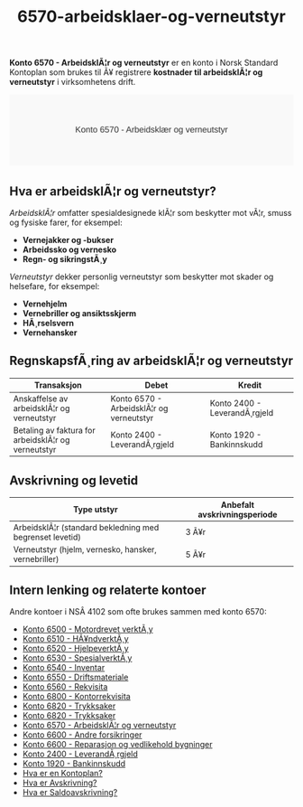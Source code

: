 ﻿---
title: "6570-arbeidsklaer-og-verneutstyr"
meta_title: "6570-arbeidsklaer-og-verneutstyr"
meta_description: "**Konto 6570 - ArbeidsklÃ¦r og verneutstyr** er en konto i Norsk Standard Kontoplan som brukes til Ã¥ registrere **kostnader til arbeidsklÃ¦r og verneutstyr** i..."
slug: 6570-arbeidsklaer-og-verneutstyr
type: blog
layout: pages/single
---

**Konto 6570 - ArbeidsklÃ¦r og verneutstyr** er en konto i Norsk Standard Kontoplan som brukes til Ã¥ registrere **kostnader til arbeidsklÃ¦r og verneutstyr** i virksomhetens drift.

![Illustrasjon av Konto 6570 ArbeidsklÃ¦r og verneutstyr](6570-arbeidsklaer-og-verneutstyr-image.svg)

## Hva er arbeidsklÃ¦r og verneutstyr?

*ArbeidsklÃ¦r* omfatter spesialdesignede klÃ¦r som beskytter mot vÃ¦r, smuss og fysiske farer, for eksempel:

* **Vernejakker og -bukser**
* **Arbeidssko og vernesko**
* **Regn- og sikringstÃ¸y**

*Verneutstyr* dekker personlig verneutstyr som beskytter mot skader og helsefare, for eksempel:

* **Vernehjelm**
* **Vernebriller og ansiktsskjerm**
* **HÃ¸rselsvern**
* **Vernehansker**

## RegnskapsfÃ¸ring av arbeidsklÃ¦r og verneutstyr

| Transaksjon                                      | Debet                                         | Kredit                       |
|--------------------------------------------------|-----------------------------------------------|------------------------------|
| Anskaffelse av arbeidsklÃ¦r og verneutstyr        | Konto 6570 - ArbeidsklÃ¦r og verneutstyr       | Konto 2400 - LeverandÃ¸rgjeld |
| Betaling av faktura for arbeidsklÃ¦r og verneutstyr | Konto 2400 - LeverandÃ¸rgjeld                  | Konto 1920 - Bankinnskudd    |

## Avskrivning og levetid

| Type utstyr                                               | Anbefalt avskrivningsperiode |
|-----------------------------------------------------------|-------------------------------|
| ArbeidsklÃ¦r (standard bekledning med begrenset levetid)   | 3 Ã¥r                          |
| Verneutstyr (hjelm, vernesko, hansker, vernebriller)      | 5 Ã¥r                          |

## Intern lenking og relaterte kontoer

Andre kontoer i NSÂ 4102 som ofte brukes sammen med konto 6570:

* [Konto 6500 - Motordrevet verktÃ¸y](/blogs/kontoplan/6500-motordrevet-verktoy "Konto 6500 - Motordrevet verktÃ¸y")
* [Konto 6510 - HÃ¥ndverktÃ¸y](/blogs/kontoplan/6510-handverktoy "Konto 6510 - HÃ¥ndverktÃ¸y")
* [Konto 6520 - HjelpeverktÃ¸y](/blogs/kontoplan/6520-hjelpeverktoy "Konto 6520 - HjelpeverktÃ¸y")
* [Konto 6530 - SpesialverktÃ¸y](/blogs/kontoplan/6530-spesialverktoy "Konto 6530 - SpesialverktÃ¸y")
* [Konto 6540 - Inventar](/blogs/kontoplan/6540-inventar "Konto 6540 - Inventar")
* [Konto 6550 - Driftsmateriale](/blogs/kontoplan/6550-driftsmateriale "Konto 6550 - Driftsmateriale")
* [Konto 6560 - Rekvisita](/blogs/kontoplan/6560-rekvisita "Konto 6560 - Rekvisita")
* [Konto 6800 - Kontorrekvisita](/blogs/kontoplan/6800-kontorrekvisita "Konto 6800 - Kontorrekvisita")
* [Konto 6820 - Trykksaker](/blogs/kontoplan/6820-trykksaker "Konto 6820 - Trykksaker")
* [Konto 6820 - Trykksaker](/blogs/kontoplan/6820-trykksaker "Konto 6820 - Trykksaker")
* [Konto 6570 - ArbeidsklÃ¦r og verneutstyr](/blogs/kontoplan/6570-arbeidsklaer-og-verneutstyr "Konto 6570 - ArbeidsklÃ¦r og verneutstyr")
* [Konto 6600 - Andre forsikringer](/blogs/kontoplan/6600-andre-forsikringer "Konto 6600 - Andre forsikringer")
* [Konto 6600 - Reparasjon og vedlikehold bygninger](/blogs/kontoplan/6600-reparasjon-og-vedlikehold-bygninger "Konto 6600 - Reparasjon og vedlikehold bygninger")
* [Konto 2400 - LeverandÃ¸rgjeld](/blogs/kontoplan/2400-leverandorgjeld "Konto 2400 - LeverandÃ¸rgjeld")
* [Konto 1920 - Bankinnskudd](/blogs/kontoplan/1920-bankinnskudd "Konto 1920 - Bankinnskudd")
* [Hva er en Kontoplan?](/blogs/regnskap/hva-er-kontoplan "Hva er en Kontoplan? Komplett Guide til Kontoplaner i Norsk Regnskap")
* [Hva er Avskrivning?](/blogs/regnskap/hva-er-avskrivning "Hva er Avskrivning? Metoder, Beregning og Praktiske Eksempler")
* [Hva er Saldoavskrivning?](/blogs/regnskap/hva-er-saldoavskrivning "Hva er Saldoavskrivning i Regnskap? Fordeler og Ulemper")
